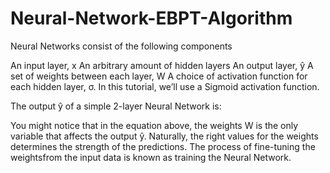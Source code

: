 # Neural-Network-EBPT-Algorithm

Neural Networks consist of the following components

   An input layer, x
   An arbitrary amount of hidden layers
   An output layer, ŷ
   A set of weights between each layer, W
   A choice of activation function for each hidden layer, σ. In this tutorial, we’ll use a Sigmoid activation function.

The output ŷ of a simple 2-layer Neural Network is:



You might notice that in the equation above, the weights W is the only variable that affects the output ŷ.
Naturally, the right values for the weights determines the strength of the predictions. 
The process of fine-tuning the weightsfrom the input data is known as training the Neural Network.
